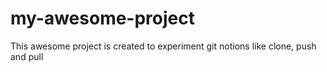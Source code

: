 # my-awesome-project  
This awesome project is created to experiment git notions like clone, push and pull
